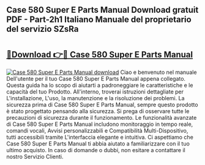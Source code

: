## Case 580 Super E Parts Manual Download gratuit PDF - Part-2h1 Italiano Manuale del proprietario del servizio SZsRa

# <h2><a href="http://dfafe5.blite.top/?on=Case+580+Super+E+Parts+Manual">🔗Download 👉🔴 Case 580 Super E Parts Manual</a></h2>

[![Case 580 Super E Parts Manual download](https://i.imgur.com/lujVjoI.png)](http://dfafe5.blite.top/?on=Case+580+Super+E+Parts+Manual)
Ciao e benvenuto nel manuale Dell'utente per il tuo Case 580 Super E Parts Manual appena collegato. Questa guida ha lo scopo di aiutarti a padroneggiare le caratteristiche e le capacità del tuo Prodotto. All'interno, troverai istruzioni dettagliate per L'installazione, L'uso, la manutenzione e la risoluzione dei problemi. La sicurezza prima di Case 580 Super E Parts Manual, sempre questo prodotto è stato progettato pensando alla sicurezza. Si prega di osservare tutte le precauzioni di sicurezza durante il funzionamento. Le funzionalità avanzate di Case 580 Super E Parts Manual includono monitoraggio in tempo reale, comandi vocali, Avvisi personalizzabili e Compatibilità Multi-Dispositivo, tutti accessibili tramite L'interfaccia elegante e intuitiva. Ci aspettiamo che Case 580 Super E Parts Manual ti abbia aiutato a familiarizzare con il tuo ultimo acquisto. In caso di domande o dubbi, non esitare a contattare il nostro Servizio Clienti.
